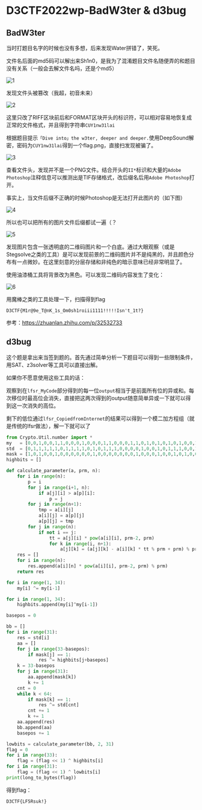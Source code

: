 # D3CTF2022wp-BadW3ter & d3bug


## BadW3ter

当时打题目名字的时候也没有多想，后来发现Water拼错了，笑死。

文件名后面的md5码可以解出来Sh1n0，是我为了混淆题目文件名随便弄的和题目没有关系（一般会去解文件名吗，还是个md5）

![1](/images/D3/1.png)

发现文件头被篡改（我超，初音未来）

![2](/images/D3/2.png)

这里只改了RIFF区块前后和FORMAT区块开头的标识符，可以相对容易地恢复成正常的文件格式，并且得到字符串`CUY1nw31lai`

根据题目提示`「Dive into」the w3ter, deeper and deeper.`使用DeepSound解密，密码为`CUY1nw31lai`得到一个flag.png，直接扫发现被骗了。

![3](/images/D3/3.png)

查看文件头，发现并不是一个PNG文件。结合开头的`II*`标识和大量的`Adobe Photoshop`注释信息可以推测出是TIF存储格式，改后缀名后用`Adobe Photoshop`打开。

事实上，当文件后缀不正确的时候Photoshop是无法打开此图片的（如下图）

![4](/images/D3/4.png)

所以也可以把所有的图片文件后缀都试一遍（？

![5](/images/D3/5.png)

发现图片包含一张透明底的二维码图片和一个白底。通过大眼观察（或是Stegsolve之类的工具）是可以发现前景的二维码图片并不是纯黑的，并且颜色分布有一点微妙。在这里刻意的分层存储和非纯色的暗示意味已经非常明显了。

使用油漆桶工具将背景改为黑色。可以发现二维码内容发生了变化：

![6](/images/D3/6.png)

用魔棒之类的工具处理一下，扫描得到flag

`D3CTF{M1r@9e_T@nK_1s_Om0sh1roiii1111!!!!!Isn't_1t?}`

参考：https://zhuanlan.zhihu.com/p/32532733

## d3bug

这个题是拿出来当签到题的。首先通过简单分析一下题目可以得到一些限制条件，用SAT、z3solver等工具可以直接出解。

如果你不愿意使用这些工具的话：

观察到在`lfsr_MyCode`部分得到的每一位`output`相当于是前面所有位的异或和。每次移位时最高位会消失，直接把这两次得到的output随意简单异或一下就可以得到这一次消失的高位。

剩下的低位通过`lfsr_CopiedfromInternet`的结果可以得到一个模二加方程组（就是传统的lfsr做法），解一下就可以了

```python
from Crypto.Util.number import *
my   = [0,0,1,0,0,1,1,0,0,0,1,0,0,0,1,1,0,0,0,1,1,0,1,0,1,0,1,0,1,0,0,1,0,0,1]
std  = [0,1,1,1,1,1,0,1,1,1,1,0,1,0,1,1,1,0,0,0,0,1,0,0,1,0,1,1,1,0,0,1,1,0,1]
mask = [1,0,1,0,0,1,0,0,0,0,0,0,1,0,0,0,0,0,0,0,1,0,0,0,1,0,0,1,0,1,0,0,1,0,1,0,0,1,0,0,0,0,0,0,1,0,0,0,0,0,0,0,1,0,0,0,1,0,0,1,0,1,0,0]
highbits = []

def calculate_parameter(a, prm, n):
	for i in range(n):
		p = i
		for j in range(i+1, n):
			if a[j][i] > a[p][i]:
				p = j
		for j in range(n+1):
			tmp = a[i][j]
			a[i][j] = a[p][j]
			a[p][j] = tmp
		for j in range(n):
			if not i == j:
				tt = a[j][i] * pow(a[i][i], prm-2, prm)
				for k in range(i, n+1):
					a[j][k] = (a[j][k] - a[i][k] * tt % prm + prm) % prm
	res = []
	for i in range(n):
		res.append(a[i][n] * pow(a[i][i], prm-2, prm) % prm)
	return res

for i in range(1, 34):
	my[i] ^= my[i-1]

for i in range(1, 34):
	highbits.append(my[i]^my[i-1])

basepos = 0

bb = []
for i in range(31):
	res = std[i]
	aa = []
	for j in range(33-basepos):
		if mask[j] == 1:
			res ^= highbits[j+basepos]
	k = 33-basepos
	for j in range(31):
		aa.append(mask[k])
		k += 1
	cnt = 0
	while k < 64:
		if mask[k] == 1:
			res ^= std[cnt]
		cnt += 1
		k += 1
	aa.append(res)
	bb.append(aa)
	basepos += 1

lowbits = calculate_parameter(bb, 2, 31)
flag = 0
for i in range(33):
	flag = (flag << 1) ^ highbits[i]
for i in range(31):
	flag = (flag << 1) ^ lowbits[i]
print(long_to_bytes(flag))
```

得到flag：

`D3CTF{LF5Rsuk!}`

